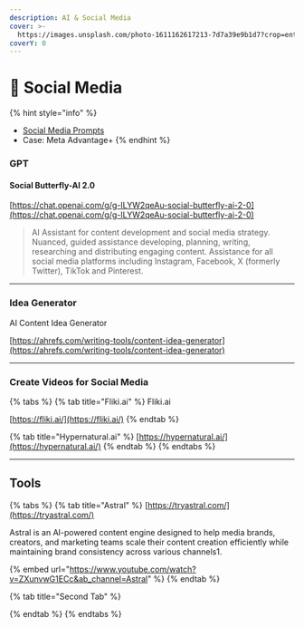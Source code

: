 ```yaml
---
description: AI & Social Media
cover: >-
  https://images.unsplash.com/photo-1611162617213-7d7a39e9b1d7?crop=entropy&cs=srgb&fm=jpg&ixid=M3wxOTcwMjR8MHwxfHNlYXJjaHwyfHxzb2NpYWwlMjBtZWRpYXxlbnwwfHx8fDE3MTg2MDA0Mjl8MA&ixlib=rb-4.0.3&q=85
coverY: 0
---
```


# 📱 Social Media

{% hint style="info" %}
* [Social Media Prompts](social-media-prompts.md)
* Case: Meta Advantage+
{% endhint %}



### GPT

#### Social Butterfly-AI 2.0

[https://chat.openai.com/g/g-ILYW2qeAu-social-butterfly-ai-2-0](https://chat.openai.com/g/g-ILYW2qeAu-social-butterfly-ai-2-0)

> AI Assistant for content development and social media strategy. Nuanced, guided assistance developing, planning, writing, researching and distributing engaging content. Assistance for all social media platforms including Instagram, Facebook, X (formerly Twitter), TikTok and Pinterest.

***

### Idea Generator

AI Content Idea Generator

[https://ahrefs.com/writing-tools/content-idea-generator](https://ahrefs.com/writing-tools/content-idea-generator)

***

### Create Videos for Social Media

{% tabs %}
{% tab title="Fliki.ai" %}
Fliki.ai

[https://fliki.ai/](https://fliki.ai/)
{% endtab %}

{% tab title="Hypernatural.ai" %}
[https://hypernatural.ai/](https://hypernatural.ai/)
{% endtab %}
{% endtabs %}

***

## Tools

{% tabs %}
{% tab title="Astral" %}
[https://tryastral.com/](https://tryastral.com/)

Astral is an AI-powered content engine designed to help media brands, creators, and marketing teams scale their content creation efficiently while maintaining brand consistency across various channels1.

{% embed url="https://www.youtube.com/watch?v=ZXunvwG1ECc&ab_channel=Astral" %}
{% endtab %}

{% tab title="Second Tab" %}

{% endtab %}
{% endtabs %}



